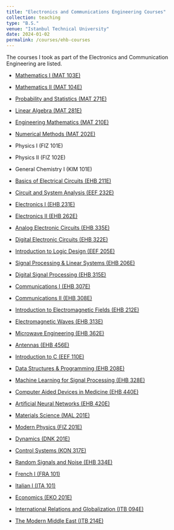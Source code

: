 ```yaml
---
title: "Electronics and Communications Engineering Courses"
collection: teaching
type: "B.S."
venue: "Istanbul Technical University"
date: 2024-01-02
permalink: /courses/ehb-courses
---
```

The courses I took as part of the Electronics and Communication Engineering are listed.


* [Mathematics I (MAT 103E)](https://mega.nz/folder/3TZ0BAhZ#ODIV8tvpAg8I-DaFU_txmw)
* [Mathematics II (MAT 104E)](https://mega.nz/folder/PagCSKLC#t1CBd2vGOO95MOSbqsbDLw)
* [Probability and Statistics (MAT 271E)](https://mega.nz/folder/SDJDiYKI#TgcBsAXXyv9XRO9PXDrxOQ)
* [Linear Algebra (MAT 281E)](https://mega.nz/folder/zSwymDyC#Ajjo8xdsPmJU1Cd7FzSpWg)
* [Engineering Mathematics (MAT 210E)](https://mega.nz/folder/7OpHVZ4C#i-cg_am8Ipgs4Q0lAbehcQ)
* [Numerical Methods (MAT 202E)](https://mega.nz/folder/CaBy3QKA#KtEWjH603XImcXCIBkkKFA)
  
* Physics I (FIZ 101E)
* Physics II (FIZ 102E)
* General Chemistry I (KIM 101E)
  
* [Basics of Electrical Circuits (EHB 211E)](https://mega.nz/folder/2KY1HTaD#zna9M00ENa5BoGTjKN4BCQ)
* [Circuit and System Analysis (EEF 232E)]()
* [Electronics I (EHB 231E)](https://mega.nz/folder/KDARGIwA#TnUUQ0ca8YDEG4fgtvS5mg)
* [Electronics II (EHB 262E)](https://mega.nz/folder/eWQnkA5R#qgrAGKsZtKQc6yFJdPmIFA)
* [Analog Electronic Circuits (EHB 335E)]()
* [Digital Electronic Circuits (EHB 322E)]()
* [Introduction to Logic Design (EEF 205E)](https://mega.nz/folder/ebwUHL4L#QniPMQ5x0rvoJ4ZL27OXmg)
* [Signal Processing & Linear Systems (EHB 206E)](https://mega.nz/folder/nbBRURAL#-A4IaSmfLCnia0sQVirH7Q)
* [Digital Signal Processing (EHB 315E)]()
* [Communications I (EHB 307E)]()
* [Communications II (EHB 308E)]()
* [Introduction to Electromagnetic Fields (EHB 212E)]()
* [Electromagnetic Waves (EHB 313E)]()
* [Microwave Engineering (EHB 362E)]()
* [Antennas (EHB 456E)]()

* [Introduction to C (EEF 110E)](https://mega.nz/folder/LOgVRIJZ#6IDHBiKeIzDQyEpNrcqz4w)
* [Data Structures & Programming (EHB 208E)]()
* [Machine Learning for Signal Processing (EHB 328E)]()
* [Computer Aided Devices in Medicine (EHB 440E)]()
* [Artificial Neural Networks (EHB 420E)]()

* [Materials Science (MAL 201E)](https://mega.nz/folder/KSIVkKYY#pjvxS4wSny5z72SgU87fZg)
* [Modern Physics (FIZ 201E)](https://mega.nz/folder/DWInjDCL#OZwCy0jAyDIO6vBiTJ0LgQ)
* [Dynamics (DNK 201E)]()
* [Control Systems (KON 317E)]()
* [Random Signals and Noise (EHB 334E)]()

* [French I (FRA 101)](https://mega.nz/folder/yOY0XCKK#9qw8h-GkPVzsK1iwwJHRIw)
* [Italian I (ITA 101)](https://mega.nz/folder/raIUzbZI#nZI6PZG23WUicAlR4i3KHg)
* [Economics (EKO 201E)](https://mega.nz/folder/eTJimAwb#CrUSO8pdP79-Fth7cO_xuQ)
* [International Relations and Globalization (ITB 094E)](https://mega.nz/folder/uHZwEaKa#SldTjUw0n_46jCeEzzzJug)
* [The Modern Middle East (ITB 214E)]()
  

  
